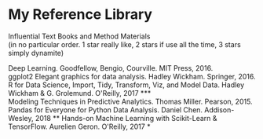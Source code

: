 # My Reference Library 
Influential Text Books and Method Materials  
(in no particular order. 1 star really like, 2 stars if use all the time, 3 stars simply dynamite)  

Deep Learning. Goodfellow, Bengio, Courville. MIT Press, 2016.  
ggplot2 Elegant graphics for data analysis. Hadley Wickham. Springer, 2016.  
R for Data Science, Import, Tidy, Transform, Viz, and Model Data. Hadley Wickham & G. Grolemund. O'Reilly, 2017 ***  
Modeling Techniques in Predictive Analytics. Thomas Miller. Pearson, 2015.  
Pandas for Everyone for Python Data Analysis. Daniel Chen. Addison-Wesley, 2018 **
Hands-on Machine Learning with Scikit-Learn & TensorFlow. Aurelien Geron. O'Reilly, 2017 *

